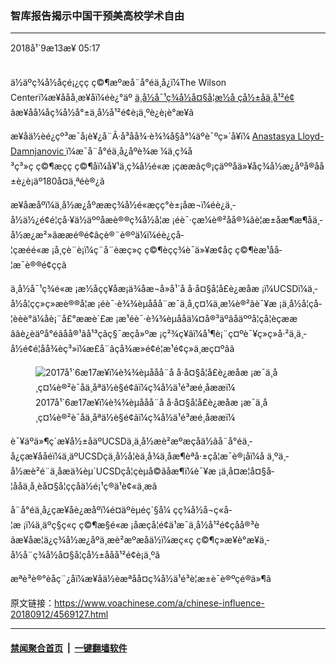 ### 智库报告揭示中国干预美高校学术自由
------------------------

<div class="published">
 <span class="date" title="ä¸­å½æ¶é´">
  <time datetime="2018-09-13T05:17:41+08:00">
   2018å¹´9æ13æ¥ 05:17
  </time>
 </span>
</div>
<br/>
<div class="wsw">
 <p>
  ä½äºç¾å½åçé¡¿çç ç©¶æºæå¨å°éä¸­å¿ï¼The Wilson Centerï¼æ¥ååå¸æ¥åï¼éè¿°äº
  <a class="wsw__a" href="https://www.wilsoncenter.org/sites/default/files/prc_political_influence_full_report.pdf" target="_blank">
   ä¸­å½å¯¹ç¾å½å¤§å­¦æ½å çå½±åä¸å¹²é¢
  </a>
  ãæ¥åå¼åç¾å½å°±ä¸­å½å¹²é¢è¡ä¸ºè¿è¡è°æ¥ã
 </p>
 <p>
  æ¥åä½èé¿çº³æ¯å¡è¥¿å¨Â·å³åå¾·è¾¾å§å°¼äºè¯ºç»´å¥ï¼
  <a class="wsw__a" href="https://www.wilsoncenter.org/person/anastasya-lloyd-damnjanovic" target="_blank">
   Anastasya Lloyd-Damnjanovic
  </a>
  ï¼æ¯å¨å°éä¸­å¿åºè¾æ ¼ä¸­ç¾å³ç³»ç ç©¶æçç ç©¶åï¼å¥¹ä¸ç¾å½é«æ ¡çææãç®¡çäººåä»¥åç¾å½æ¿åºå®åå±è¿è¡äº180å¤ä¸ªéè®¿ã
 </p>
 <p>
  æ¥åæåºï¼ä¸­å½æ¿åºææç¾å½é«æçç°è±¡åæ¬ï¼éè¿ä¸­å½ä½¿é¢é¦çå·¥ä½äººåæè®®ç¾å½å­¦æ ¡éè¯·çæ¼è®²åå®¾ãè¦æ±åæ¶æ¶åä¸­å½æ¿æ²»âææé®é¢âçè®¨è®ºä¼ï¼éè¿çå­¦çæéé«æ ¡å¸çè¨è¡ï¼ç¨å¨èæç»ç ç©¶èçç­¾è¯ä»¥æ¢åç ç©¶èæ¹åå­¦æ¯è®®é¢ç­ç­ã
 </p>
 <p>
  ä¸­å½å¯¹ç¾é«æ ¡æ½åçç¥åæ¡ä¾åæ¬å»å¹´å å·å¤§å­¦å£è¿­æåæ ¡ï¼UCSDï¼ä¸­å½å­¦çç»ç»æè®®å­¦æ ¡éè¯·è¾¾èµååå¨æ¯ä¸å¸ç¤¼ä¸æ¼è®²ãè¯¥æ ¡ä¸­å½å­¦çå­¦èèè°ä¼åè¡¨å£°ææè´£æ ¡æ¹éè¯·è¾¾èµååä¼¤å®³äºâåäººå­¦çå­¦èçææââè¿èäºå°éãåå®¹ãå¹³ç­ãç§¯æçå»ºæ ¡ç²¾ç¥âï¼å¹¶è¡¨ç¤ºè¯¥ç»ç»å·²ä¸ä¸­å½é¢é¦åå¾èç³»ï¼æ­£å¨âç­å¾æ»é¢é¦æ¹é¢ç»ä¸æç¤ºâã
 </p>
 <div class="wsw__embed">
  <figure class="media-image js-media-expand">
   <div class="img-wrap">
    <div class="thumb">
     <img alt="2017å¹´6æ17æ¥ï¼è¾¾èµååå¨å å·å¤§å­¦å£è¿­æåæ ¡æ¯ä¸å¸ç¤¼è®²è¯åä¸åªä½è§é¢ãï¼ç¾å½ä¹é³æé¸åææï¼" src="https://gdb.voanews.com/34369D65-2133-4B08-B214-037824E543B8_w250_r1_s.jpg"/>
    </div>
    <span class="ico ico-fullscreen ico--media-expand ico--rounded">
    </span>
   </div>
   <figcaption>
    <span class="caption">
     2017å¹´6æ17æ¥ï¼è¾¾èµååå¨å å·å¤§å­¦å£è¿­æåæ ¡æ¯ä¸å¸ç¤¼è®²è¯åä¸åªä½è§é¢ãï¼ç¾å½ä¹é³æé¸åææï¼
    </span>
   </figcaption>
  </figure>
 </div>
 <p>
  è¯¥äºä»¶ç´æ¥å½±åäºUCSDä¸ä¸­å½æè²æºæçåä½ãå¨å°éä¸­å¿çæ¥ååéï¼ä¸äºUCSDçä¸­å½å­¦èä¸å¾ä¸åæ¶èªå·±çå­¦æ¯è®¡åï¼å ä¸ºä¸­å½æè²é¨ä¸åæä¾èµ´UCSDçå­¦çèµå©ãåæ¶ï¼è¯¥æ ¡ä¸å¤æ¦å¤§å­¦ååä¸å¸èå¤§å­¦ççåä½é¡¹ç®ä¹è¢«ä¸­æ­ã
 </p>
 <p>
  å¨å°éä¸­å¿çæ¥åè¿æåºï¼é¤äºèµéç´§å¼ çç¾å½å¬ç«å­¦æ ¡ï¼ä¸äºç§ç«ç ç©¶æ§é«æ ¡åæçå­¦é¢ä¹æ¯ä¸­å½å¹²é¢çåå®³èãæ¥åæ¦ä¿ç¾å½æ¿åºä¸æè²æºæåä½ï¼æç«ç ç©¶ç»æ¥è°æ¥ä¸­å½å¨ç¾å½å¤§å­¦çå½±ååå¹²é¢è¡ä¸ºã
 </p>
 <p>
  æªè³è®°èåç¨¿åï¼æ¥åä½èæªåå¤ç¾å½ä¹é³è¦æ±è¯è®ºçé®ä»¶ã
 </p>
</div>

原文链接：https://www.voachinese.com/a/chinese-influence-20180912/4569127.html


------------------------
#### [禁闻聚合首页](https://github.com/gfw-breaker/banned-news/blob/master/README.md) &nbsp;|&nbsp;  [一键翻墙软件](https://github.com/gfw-breaker/nogfw/blob/master/README.md)